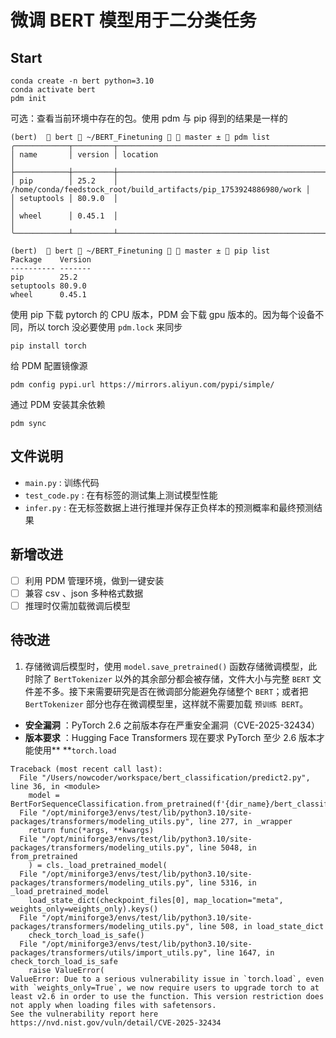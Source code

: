 # 微调 BERT 模型用于二分类任务

## Start

```
conda create -n bert python=3.10
conda activate bert
pdm init
```

可选：查看当前环境中存在的包。使用 pdm 与 pip 得到的结果是一样的

```
(bert)  🐍 bert  ~/BERT_Finetuning   master ±  pdm list
╭────────────┬─────────┬───────────────────────────────────────────────────────────────────╮
│ name       │ version │ location                                                          │
├────────────┼─────────┼───────────────────────────────────────────────────────────────────┤
│ pip        │ 25.2    │ /home/conda/feedstock_root/build_artifacts/pip_1753924886980/work │
│ setuptools │ 80.9.0  │                                                                   │
│ wheel      │ 0.45.1  │                                                                   │
╰────────────┴─────────┴───────────────────────────────────────────────────────────────────╯
```

```
(bert)  🐍 bert  ~/BERT_Finetuning   master ±  pip list               
Package    Version
---------- -------
pip        25.2
setuptools 80.9.0
wheel      0.45.1
```

使用 pip 下载 pytorch 的 CPU 版本，PDM 会下载 gpu 版本的。因为每个设备不同，所以 torch 没必要使用 `pdm.lock` 来同步

```
pip install torch
```

给 PDM 配置镜像源

```
pdm config pypi.url https://mirrors.aliyun.com/pypi/simple/
```

通过 PDM 安装其余依赖

```
pdm sync
```

## 文件说明

- `main.py` : 训练代码
- `test_code.py` : 在有标签的测试集上测试模型性能
- `infer.py` : 在无标签数据上进行推理并保存正负样本的预测概率和最终预测结果

## 新增改进

- [ ] 利用 PDM 管理环境，做到一键安装
- [ ] 兼容 csv 、json 多种格式数据
- [ ] 推理时仅需加载微调后模型

## 待改进

1. 存储微调后模型时，使用 `model.save_pretrained()` 函数存储微调模型，此时除了 `BertTokenizer` 以外的其余部分都会被存储，文件大小与完整 `BERT` 文件差不多。接下来需要研究是否在微调部分能避免存储整个 `BERT`；或者把 `BertTokenizer` 部分也存在微调模型里，这样就不需要加载 `预训练 BERT`。


* **安全漏洞** ：PyTorch 2.6 之前版本存在严重安全漏洞（CVE-2025-32434）
* **版本要求** ：Hugging Face Transformers 现在要求 PyTorch 至少 2.6 版本才能使用** **`torch.load`

```
Traceback (most recent call last):
  File "/Users/nowcoder/workspace/bert_classification/predict2.py", line 36, in <module>
    model = BertForSequenceClassification.from_pretrained(f'{dir_name}/bert_classifier')
  File "/opt/miniforge3/envs/test/lib/python3.10/site-packages/transformers/modeling_utils.py", line 277, in _wrapper
    return func(*args, **kwargs)
  File "/opt/miniforge3/envs/test/lib/python3.10/site-packages/transformers/modeling_utils.py", line 5048, in from_pretrained
    ) = cls._load_pretrained_model(
  File "/opt/miniforge3/envs/test/lib/python3.10/site-packages/transformers/modeling_utils.py", line 5316, in _load_pretrained_model
    load_state_dict(checkpoint_files[0], map_location="meta", weights_only=weights_only).keys()
  File "/opt/miniforge3/envs/test/lib/python3.10/site-packages/transformers/modeling_utils.py", line 508, in load_state_dict
    check_torch_load_is_safe()
  File "/opt/miniforge3/envs/test/lib/python3.10/site-packages/transformers/utils/import_utils.py", line 1647, in check_torch_load_is_safe
    raise ValueError(
ValueError: Due to a serious vulnerability issue in `torch.load`, even with `weights_only=True`, we now require users to upgrade torch to at least v2.6 in order to use the function. This version restriction does not apply when loading files with safetensors.
See the vulnerability report here https://nvd.nist.gov/vuln/detail/CVE-2025-32434
```

